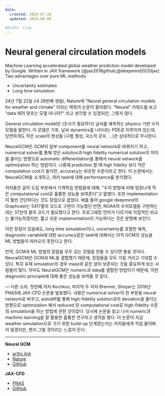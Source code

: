 ```yaml
---
date:
  created: 2024-07-26
  updated: 2024-08-09

#draft: true
---
```


# Neural general circulation models
Machine Learning accelerated global weather prediction model developed by Google.
Written in JAX framework [@jax2018github;@deepmind2020jax]
Two advantages over pure ML methods:

- Uncertainty estimates
- Long time simulation

24년 7월 22일 (내 28번째 생일), Nature에 “Neural general circulation models for weather and climate” 이라는 제목의 논문이 올라왔다. “Neural” 키워드를 보고 “data 때려 맞추는 모델 아니야?” 라고 생각할 수 있겠지만, 그렇지 않다. 

General circulation model은 (조사가 필요하다) 날씨를 예측하는 physics 기반 수치모델을 말한다. 이 모델은 기후, 날씨 dynamics를 나타내는 PDE로 이루어져 있는데, 당연하게도 작은 scale의 현상들 (구름 형성, 국소적 강우, …)은 상대적으로 무시한다.

NeuralGCM은 GCM의 일부 component를 neural network로 바꿔치기 하고, numerical solver를 통해 얻은 solution과 high fidelity numerical solution의 차이를 줄이는 방향으로 automatic differentiation을 통해서 neural network를 optimization 하는 방법이다. 나중에 prediction 할 때 high fidelity 보다 적은 computation cost가 들지만, accuracy는 비슷한 수준이라고 한다. 이 논문에서는 NeuralGCM을 소개하고, 여러 task에 대해 performance를 분석했다.

저자들은 글의 도입 부분에서 기계학습 방법들에 대해, “수치 방법에 비해 엄청나게 적은 computational cost로 훌륭한 성능을 보여준다”고 말했다. 또한 implementation이 훨씬 간단하다는 것도 장점으로 꼽았다. 예를 들어 google deepmind의 Graphcast는 5417줄의 코드로 구현이 가능했던 반면, NOAA의 수치모델을 구현하는데는 37만여 줄의 코드가 필요했다고 한다. 프로그래밍 언어가 다르기에 직접적인 비교는 불가능하겠지만, 짧고 쉬운 implementation이 가능하다는 것은 분명해 보인다.

이런 장점이 있음에도, long time simulation이나, uncertainty를 포함한 예측, diagnostic variable에 대한 accuracy같은 task에 대해서는 아직 GCM의 성능을 ML 방법들이 따라오지 못한다고 한다.

만약, GCM과 ML 방법의 장점을 모두 갖는 모델을 만들 수 있다면 좋을 것이다. NeuralGCM은 GCM과 ML을 결합했기 때문에, 장점들을 모두 가질 거라고 기대할 수 있다. 특히 유체 simulation의 경우 mass와 같은 양이 보존되는 것을 중요하게 보는 사람들이 많다. 아마도 NeuralGCM은 numeric과 data를 결합한 방법이기 때문에, 이런 diagnostic principle에 대해 좋은 성능을 보여줄 것 같다.

— 다른 소리.
첫번째 저자 Kochkov, 마지막 두 저자 Brenner, Shoyer는 2018년 PNAS에 JAX-CFD 논문을 발표했다. 내용은 numerical solver의 한 부분을 neural network로 바꾸고, autodiff를 통해 high-fidelity solution과의 deviation을 줄이는 방향으로 optimization 해서 reduced 된 computational cost로 high-fidelity 수준의 simulation을 하는 방법에 관한 것이었다. 당시에 논문을 읽고 나서 numeric과 machine learning을 잘 활용한 훌륭한 연구라고 생각을 했다. 이 논문이 지금 weather simulation으로 가기 위한 build-up 단계였는지는 저자들에게 직접 물어봐야 알겠지만, 왠지 그럴 것이라는 느낌이 든다.

---

**Neural GCM**

- [arXiv link](https://arxiv.org/abs/2311.07222)
- [Nature](https://www.nature.com/articles/s41586-024-07744-y)
- [GitHub](https://github.com/google-research/neuralgcm)

**JAX-CFD**

- [PNAS](https://www.pnas.org/content/118/21/e2101784118)
- [GitHub](https://github.com/google/jax-cfd)